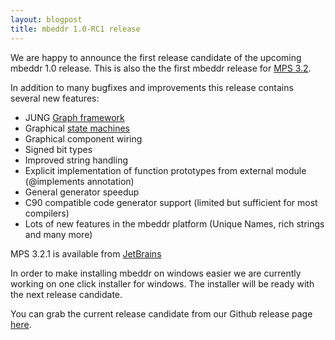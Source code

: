 ```yaml
---
layout: blogpost
title: mbeddr 1.0-RC1 release
---
```


We are happy to announce the first release candidate of the upcoming mbeddr 1.0 release. 
This is also the the first mbeddr release for [MPS 3.2](https://www.jetbrains.com/mps/whatsnew/).

In addition to many bugfixes and improvements this release contains several new features:

- JUNG [Graph framework](http://mbeddr.com/2015/03/05/jung.html)
- Graphical [state machines](http://mbeddr.com/2015/03/05/graphicalSM.html)
- Graphical component wiring 
- Signed bit types
- Improved string handling
- Explicit implementation of function prototypes from external module (@implements annotation)
- General generator speedup
- C90 compatible code generator support (limited but sufficient for most compilers) 
- Lots of new features in the mbeddr platform (Unique Names, rich strings and many more) 

MPS 3.2.1 is available from [JetBrains](http://confluence.jetbrains.com/display/MPS/JetBrains+MPS+3.2+Download+Page)

In order to make installing mbeddr on windows easier we are currently working on one click installer for windows. The installer will be ready with the next release candidate.

You can grab the current release candidate from our Github release page [here](https://github.com/mbeddr/mbeddr.core/releases/tag/1.0-RC1).

